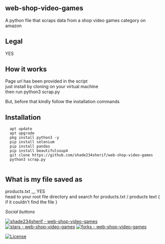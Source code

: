 ## web-shop-video-games

   A python file that scraps data from a shop video games category on amazon
   
## Legal 
   YES 
   

## How it works 
  
  Page url has been  provided in the script</br>
  just install by cloning on your virtual machine </br>
  then run python3 scrap.py</br>
  
  But, before that kindly follow the installation commands 
  
## Installation
```
  apt update 
  apt upgrade 
  pkg install python3 -y 
  pip install selenium
  pip install pandas 
  pip install beautifulsoup4 
  git clone https://github.com/shade234sherif/web-shop-video-games 
  python3 scrap.py
  
```
## What is my file saved as 
   products.txt __ YES</br>
   head to your root file directory and search for products.txt / products text { if it couldn't find the file }</br>
   
 _Social buttons_

[![shade234sherif - web-shop-video-games ](https://img.shields.io/static/v1?label=shade234sherif&message=web-shop-video-games+&color=blue&logo=github)](https://github.com/shade234sherif/web-shop-video-games  "Go to GitHub repo")
[![stars - web-shop-video-games ](https://img.shields.io/github/stars/shade234sherif/web-shop-video-games?style=social)](https://github.com/shade234sherif/web-shop-video-games )
[![forks - web-shop-video-games ](https://img.shields.io/github/forks/shade234sherif/web-shop-video-games?style=social)](https://github.com/shade234sherif/web-shop-video-games )

[![License](https://img.shields.io/badge/License-MIT-blue)](#license)



<div align="center">
